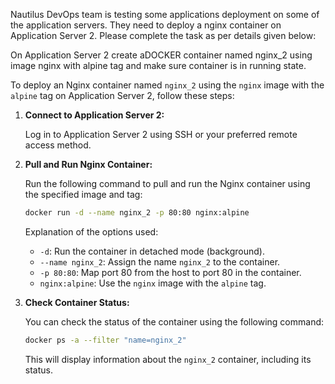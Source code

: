 Nautilus DevOps team is testing some applications deployment on some of the application servers. They need to deploy a nginx container on Application Server 2. Please complete the task as per details given below:


On Application Server 2 create aDOCKER container named nginx_2 using image nginx with alpine tag and make sure container is in running state.

To deploy an Nginx container named `nginx_2` using the `nginx` image with the `alpine` tag on Application Server 2, follow these steps:

1. **Connect to Application Server 2:**

   Log in to Application Server 2 using SSH or your preferred remote access method.

2. **Pull and Run Nginx Container:**

   Run the following command to pull and run the Nginx container using the specified image and tag:

   ```bash
   docker run -d --name nginx_2 -p 80:80 nginx:alpine
   ```

   Explanation of the options used:
   - `-d`: Run the container in detached mode (background).
   - `--name nginx_2`: Assign the name `nginx_2` to the container.
   - `-p 80:80`: Map port 80 from the host to port 80 in the container.
   - `nginx:alpine`: Use the `nginx` image with the `alpine` tag.

3. **Check Container Status:**

   You can check the status of the container using the following command:

   ```bash
   docker ps -a --filter "name=nginx_2"
   ```

   This will display information about the `nginx_2` container, including its status.
